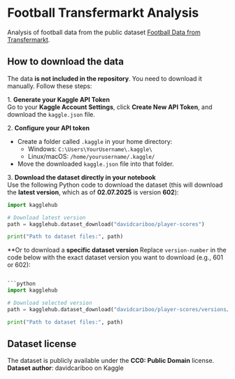 # Football Transfermarkt Analysis

Analysis of football data from the public dataset [Football Data from Transfermarkt](https://www.kaggle.com/datasets/davidcariboo/player-scores/data).

## How to download the data

The data **is not included in the repository**. You need to download it manually. Follow these steps:

1️. **Generate your Kaggle API Token**  
Go to your **Kaggle Account Settings**, click **Create New API Token**, and download the `kaggle.json` file.

2️. **Configure your API token**  
- Create a folder called `.kaggle` in your home directory:
  - Windows: `C:\Users\YourUsername\.kaggle\`
  - Linux/macOS: `/home/yourusername/.kaggle/`
- Move the downloaded `kaggle.json` file into that folder.

3️. **Download the dataset directly in your notebook**  
Use the following Python code to download the dataset (this will download the **latest version**, which as of **02.07.2025** is version **602**):

```python
import kagglehub

# Download latest version
path = kagglehub.dataset_download("davidcariboo/player-scores")

print("Path to dataset files:", path)

```
**Or to download a **specific dataset version**
Replace `version-number` in the code below with the exact dataset version you want to download (e.g., 601 or 602):
```python

```python
import kagglehub

# Download selected version
path = kagglehub.dataset_download("davidcariboo/player-scores/versions/version-number")

print("Path to dataset files:", path)

```
## Dataset license
The dataset is publicly available under the **CC0: Public Domain** license.
**Dataset author**: davidcariboo on Kaggle
